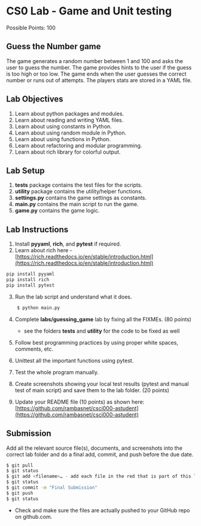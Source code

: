 # CS0 Lab - Game and Unit testing

Possible Points: 100

## Guess the Number game

The game generates a random number between 1 and 100 and asks the user to guess the number. The game provides hints to the user if the guess is too high or too low. The game ends when the user guesses the correct number or runs out of attempts. The players stats are stored in a YAML file.

## Lab Objectives

1. Learn about python packages and modules.
2. Learn about reading and writing YAML files.
3. Learn about using constants in Python.
4. Learn about using random module in Python.
5. Learn about using functions in Python.
6. Learn about refactoring and modular programming.
7. Learn about rich library for colorful output.

## Lab Setup

1. **tests** package contains the test files for the scripts.
2. **utility** package contains the utility/helper functions.
3. **settings.py** contains the game settings as constants.
4. **main.py** contains the main script to run the game.
5. **game.py** contains the game logic.


## Lab Instructions

1. Install **pyyaml**, **rich**, and **pytest** if required.
2. Learn about rich here - [https://rich.readthedocs.io/en/stable/introduction.html](https://rich.readthedocs.io/en/stable/introduction.html)

```bash
pip install pyyaml
pip install rich
pip install pytest
```

3. Run the lab script and understand what it does.

```bash
    $ python main.py
```

4. Complete **labs/guessing_game** lab by fixing all the FIXMEs. (80 points)
    - see the folders **tests** and **utility** for the code to be fixed as well
5. Follow best programming practices by using proper white spaces, comments, etc.
6. Unittest all the important functions using pytest.

7. Test the whole program manually.
8. Create screenshots showing your local test results (pytest and manual test of main script) and save them to the lab folder. (20 points)
9. Update your README file (10 points) as shown here: [https://github.com/rambasnet/csci000-astudent](https://github.com/rambasnet/csci000-astudent)

## Submission

Add all the relevant source file(s), documents, and screenshots into the correct lab folder and do a final add, commit, and push before the due date.

```bash
$ git pull
$ git status
$ git add <filename>… - add each file in the red that is part of this lab
$ git status
$ git commit -m "Final Submission"
$ git push
$ git status
```

- Check and make sure the files are actually pushed to your GitHub repo on github.com.

